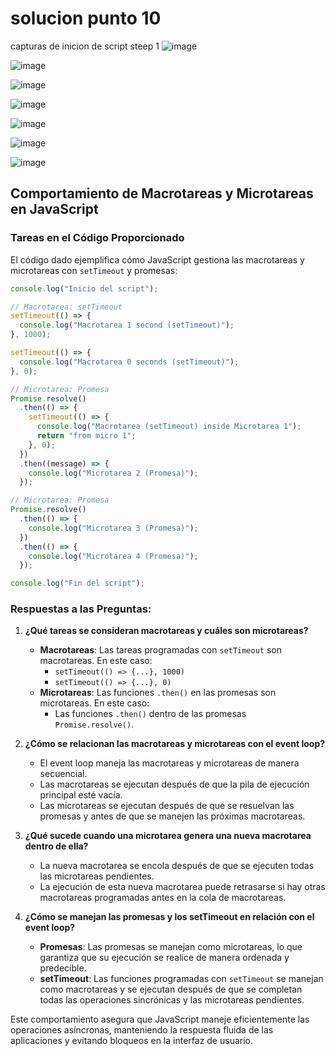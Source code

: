 # solucion punto 10


capturas de inicion de script steep 1
![image](https://github.com/user-attachments/assets/0b7b5581-f1a4-4906-9d8a-1543bb7f45e8)


![image](https://github.com/user-attachments/assets/9c83c0ac-e48b-4888-8093-c19bc511597e)

![image](https://github.com/user-attachments/assets/c25ac601-5a03-4722-9d22-0f3b8fbcc1e7)

![image](https://github.com/user-attachments/assets/c4dfbc8d-fbdb-46cb-8b01-dd9e7965cf81)

![image](https://github.com/user-attachments/assets/43188b64-4e43-4511-b09d-5fbb3f98366c)


![image](https://github.com/user-attachments/assets/ebeabd1e-a3da-43a0-954c-b610b8128fcc)


![image](https://github.com/user-attachments/assets/f807fe04-48f7-4dd7-b22f-fbe25d046222)



## Comportamiento de Macrotareas y Microtareas en JavaScript

### Tareas en el Código Proporcionado

El código dado ejemplifica cómo JavaScript gestiona las macrotareas y microtareas con `setTimeout` y promesas:

```javascript
console.log("Inicio del script");

// Macrotarea: setTimeout
setTimeout(() => {
  console.log("Macrotarea 1 second (setTimeout)");
}, 1000);

setTimeout(() => {
  console.log("Macrotarea 0 seconds (setTimeout)");
}, 0);

// Microtarea: Promesa
Promise.resolve()
  .then(() => {
    setTimeout(() => {
      console.log("Macrotarea (setTimeout) inside Microtarea 1");
      return "from micro 1";
    }, 0);
  })
  .then((message) => {
    console.log("Microtarea 2 (Promesa)");
  });

// Microtarea: Promesa
Promise.resolve()
  .then(() => {
    console.log("Microtarea 3 (Promesa)");
  })
  .then(() => {
    console.log("Microtarea 4 (Promesa)");
  });

console.log("Fin del script");
```

### Respuestas a las Preguntas:

1. **¿Qué tareas se consideran macrotareas y cuáles son microtareas?**
   - **Macrotareas**: Las tareas programadas con `setTimeout` son macrotareas. En este caso:
     - `setTimeout(() => {...}, 1000)`
     - `setTimeout(() => {...}, 0)`
   - **Microtareas**: Las funciones `.then()` en las promesas son microtareas. En este caso:
     - Las funciones `.then()` dentro de las promesas `Promise.resolve()`.

2. **¿Cómo se relacionan las macrotareas y microtareas con el event loop?**
   - El event loop maneja las macrotareas y microtareas de manera secuencial.
   - Las macrotareas se ejecutan después de que la pila de ejecución principal esté vacía.
   - Las microtareas se ejecutan después de que se resuelvan las promesas y antes de que se manejen las próximas macrotareas.

3. **¿Qué sucede cuando una microtarea genera una nueva macrotarea dentro de ella?**
   - La nueva macrotarea se encola después de que se ejecuten todas las microtareas pendientes.
   - La ejecución de esta nueva macrotarea puede retrasarse si hay otras macrotareas programadas antes en la cola de macrotareas.

4. **¿Cómo se manejan las promesas y los setTimeout en relación con el event loop?**
   - **Promesas**: Las promesas se manejan como microtareas, lo que garantiza que su ejecución se realice de manera ordenada y predecible.
   - **setTimeout**: Las funciones programadas con `setTimeout` se manejan como macrotareas y se ejecutan después de que se completan todas las operaciones sincrónicas y las microtareas pendientes.

Este comportamiento asegura que JavaScript maneje eficientemente las operaciones asíncronas, manteniendo la respuesta fluida de las aplicaciones y evitando bloqueos en la interfaz de usuario.
```


